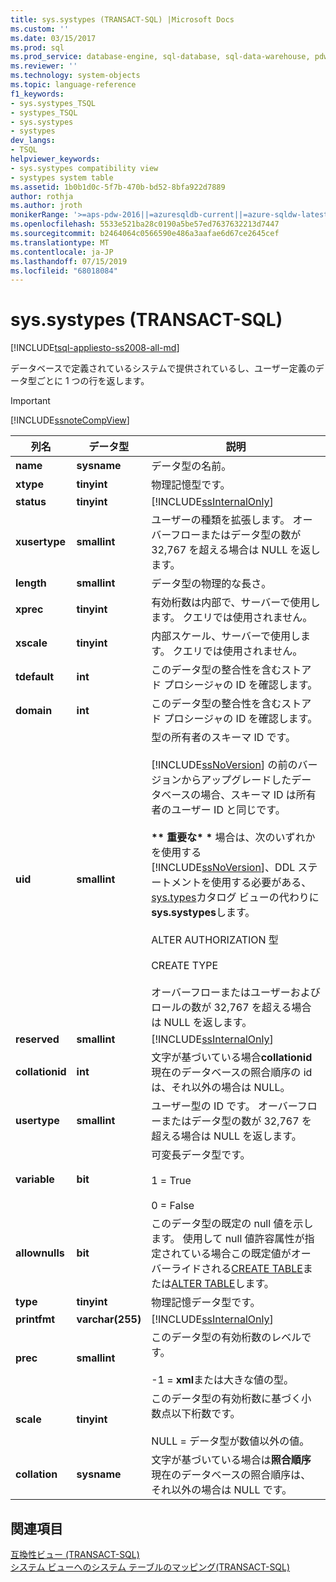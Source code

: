 ```yaml
---
title: sys.systypes (TRANSACT-SQL) |Microsoft Docs
ms.custom: ''
ms.date: 03/15/2017
ms.prod: sql
ms.prod_service: database-engine, sql-database, sql-data-warehouse, pdw
ms.reviewer: ''
ms.technology: system-objects
ms.topic: language-reference
f1_keywords:
- sys.systypes_TSQL
- systypes_TSQL
- sys.systypes
- systypes
dev_langs:
- TSQL
helpviewer_keywords:
- sys.systypes compatibility view
- systypes system table
ms.assetid: 1b0b1d0c-5f7b-470b-bd52-8bfa922d7889
author: rothja
ms.author: jroth
monikerRange: '>=aps-pdw-2016||=azuresqldb-current||=azure-sqldw-latest||>=sql-server-2016||=sqlallproducts-allversions||>=sql-server-linux-2017||=azuresqldb-mi-current'
ms.openlocfilehash: 5533e521ba28c0190a5be57ed7637632213d7447
ms.sourcegitcommit: b2464064c0566590e486a3aafae6d67ce2645cef
ms.translationtype: MT
ms.contentlocale: ja-JP
ms.lasthandoff: 07/15/2019
ms.locfileid: "68018084"
---
```

# <a name="syssystypes-transact-sql"></a>sys.systypes (TRANSACT-SQL)
[!INCLUDE[tsql-appliesto-ss2008-all-md](../../includes/tsql-appliesto-ss2008-all-md.md)]

  データベースで定義されているシステムで提供されているし、ユーザー定義のデータ型ごとに 1 つの行を返します。  
  
> [!IMPORTANT]  
>  [!INCLUDE[ssnoteCompView](../../includes/ssnotecompview-md.md)]  
  
|列名|データ型|説明|  
|-----------------|---------------|-----------------|  
|**name**|**sysname**|データ型の名前。|  
|**xtype**|**tinyint**|物理記憶型です。|  
|**status**|**tinyint**|[!INCLUDE[ssInternalOnly](../../includes/ssinternalonly-md.md)]|  
|**xusertype**|**smallint**|ユーザーの種類を拡張します。 オーバーフローまたはデータ型の数が 32,767 を超える場合は NULL を返します。|  
|**length**|**smallint**|データ型の物理的な長さ。|  
|**xprec**|**tinyint**|有効桁数は内部で、サーバーで使用します。 クエリでは使用されません。|  
|**xscale**|**tinyint**|内部スケール、サーバーで使用します。 クエリでは使用されません。|  
|**tdefault**|**int**|このデータ型の整合性を含むストアド プロシージャの ID を確認します。|  
|**domain**|**int**|このデータ型の整合性を含むストアド プロシージャの ID を確認します。|  
|**uid**|**smallint**|型の所有者のスキーマ ID です。<br /><br /> [!INCLUDE[ssNoVersion](../../includes/ssnoversion-md.md)] の前のバージョンからアップグレードしたデータベースの場合、スキーマ ID は所有者のユーザー ID と同じです。<br /><br /> **\*\* 重要な\* \*** 場合は、次のいずれかを使用する[!INCLUDE[ssNoVersion](../../includes/ssnoversion-md.md)]、DDL ステートメントを使用する必要がある、 [sys.types](../../relational-databases/system-catalog-views/sys-types-transact-sql.md)カタログ ビューの代わりに**sys.systypes**します。<br /><br /> ALTER AUTHORIZATION 型<br /><br /> CREATE TYPE<br /><br /> オーバーフローまたはユーザーおよびロールの数が 32,767 を超える場合は NULL を返します。|  
|**reserved**|**smallint**|[!INCLUDE[ssInternalOnly](../../includes/ssinternalonly-md.md)]|  
|**collationid**|**int**|文字が基づいている場合**collationid**現在のデータベースの照合順序の id は、それ以外の場合は NULL。|  
|**usertype**|**smallint**|ユーザー型の ID です。 オーバーフローまたはデータ型の数が 32,767 を超える場合は NULL を返します。|  
|**variable**|**bit**|可変長データ型です。<br /><br /> 1 = True<br /><br /> 0 = False|  
|**allownulls**|**bit**|このデータ型の既定の null 値を示します。 使用して null 値許容属性が指定されている場合この既定値がオーバーライドされる[CREATE TABLE](../../t-sql/statements/create-table-transact-sql.md)または[ALTER TABLE](../../t-sql/statements/alter-table-transact-sql.md)します。|  
|**type**|**tinyint**|物理記憶データ型です。|  
|**printfmt**|**varchar(255)**|[!INCLUDE[ssInternalOnly](../../includes/ssinternalonly-md.md)]|  
|**prec**|**smallint**|このデータ型の有効桁数のレベルです。<br /><br /> -1 = **xml**または大きな値の型。|  
|**scale**|**tinyint**|このデータ型の有効桁数に基づく小数点以下桁数です。<br /><br /> NULL = データ型が数値以外の値。|  
|**collation**|**sysname**|文字が基づいている場合は**照合順序**現在のデータベースの照合順序は、それ以外の場合は NULL です。|  
  
## <a name="see-also"></a>関連項目  
 [互換性ビュー &#40;TRANSACT-SQL&#41;](~/relational-databases/system-compatibility-views/system-compatibility-views-transact-sql.md)   
 [システム ビューへのシステム テーブルのマッピング&#40;TRANSACT-SQL&#41;](../../relational-databases/system-tables/mapping-system-tables-to-system-views-transact-sql.md)  
  
  
